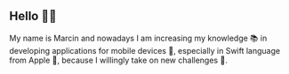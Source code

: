 ## Hello 🙋‍♂️

My name is Marcin and nowadays I am increasing my knowledge 📚 in developing applications for mobile devices 📱, especially in Swift language from Apple 🍏, because I willingly take on new challenges 🙌.
